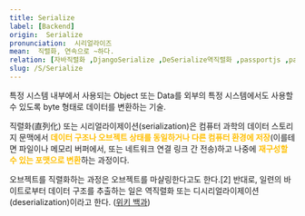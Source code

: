 ```yaml
---
title: Serialize
label: [Backend]
origin:  Serialize
pronunciation:  시리얼라이즈
mean:  직렬화, 연속으로 ~하다.
relation: [자바직렬화 ,DjangoSerialize ,DeSerialize역직렬화 ,passportjs ,parser ]
slug: /S/Serialize
---
```


<content>

<p>특정 시스템 내부에서 사용되는 Object 또는 Data를 외부의 특정 시스템에서도 사용할 수 있도록 byte 형태로 데이터를 변환하는 기술.</p>
<p>직렬화(直列化) 또는 시리얼라이제이션(serialization)은 컴퓨터 과학의 데이터 스토리지 문맥에서 <span style="color:#FFBF00; font-weight:bold;">데이터 구조나 오브젝트 상태를 동일하거나 다른 컴퓨터 환경에 저장</span>(이를테면 파일이나 메모리 버퍼에서, 또는 네트워크 연결 링크 간 전송)하고 나중에 <span style="color:#FFBF00; font-weight:bold;">재구성할 수 있는 포맷으로 변환</span>하는 과정이다.</p>
<p>오브젝트를 직렬화하는 과정은 오브젝트를 마샬링한다고도 한다.[2] 반대로, 일련의 바이트로부터 데이터 구조를 추출하는 일은 역직렬화 또는 디시리얼라이제이션(deserialization)이라고 한다.
(<a href="https://ko.wikipedia.org/wiki/%EC%A7%81%EB%A0%AC%ED%99%94">위키 백과</a>)</p>

</content>
